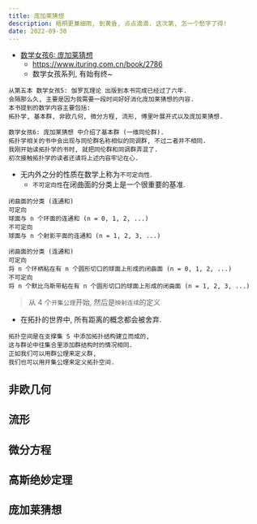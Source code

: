 ```yaml
---
title: 庞加莱猜想
description: 梧桐更兼细雨, 到黄昏, 点点滴滴. 这次第, 怎一个愁字了得!
date: 2022-09-30
---
```


- [数学女孩6: 庞加莱猜想](https://book.douban.com/subject/36072389/)
  - https://www.ituring.com.cn/book/2786
  - 数学女孩系列, 有始有终~

```
从第五本 数学女孩5: 伽罗瓦理论 出版到本书完成已经过了六年.
会隔那么久, 主要是因为我需要一段时间好好消化庞加莱猜想的内容.
本书提到的数学内容主要包括:
拓扑学, 基本群, 非欧几何, 微分方程, 流形, 傅里叶展开式以及庞加莱猜想.
```

```
数学女孩6: 庞加莱猜想 中介绍了基本群 (一维同伦群).
拓扑学相关的书中会出现与同伦群名称相似的同调群, 不过二者并不相同.
我刚开始读拓扑学的书时, 就把同伦群和同调群弄混了.
初次接触拓扑学的读者还请将上述内容牢记在心.
```

- 无内外之分的性质在数学上称为`不可定向性`.
  - `不可定向性`在闭曲面的分类上是一个很重要的基准.

```
闭曲面的分类 (连通和)
可定向
球面与 n 个环面的连通和 (n = 0, 1, 2, ...)
不可定向
球面与 n 个射影平面的连通和 (n = 1, 2, 3, ...)

闭曲面的分类 (连通和)
可定向
将 n 个环柄粘在有 n 个圆形切口的球面上形成的闭曲面 (n = 0, 1, 2, ...)
不可定向
将 n 个默比乌斯带粘在有 n 个圆形切口的球面上形成的闭曲面 (n = 1, 2, 3, ...)
```

> 从 4 个`开集公理`开始, 然后是`映射连续`的定义

- 在拓扑的世界中, 所有距离的概念都会被舍弃.

```
拓扑空间是在支撑集 S 中添加拓扑结构建立而成的,
这与群论中往集合里添加群结构时的情况相同.
正如我们可以用群公理来定义群,
我们也可以用开集公理来定义拓扑空间.
```

## 非欧几何

## 流形

## 微分方程

## 高斯绝妙定理

## 庞加莱猜想
